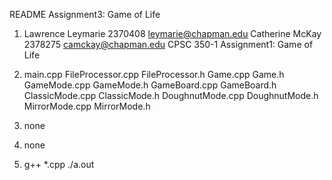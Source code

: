 README Assignment3: Game of Life

1.  Lawrence Leymarie
    2370408
    leymarie@chapman.edu
    Catherine McKay
    2378275
    camckay@chapman.edu
    CPSC 350-1
    Assignment1: Game of Life
    
2.  main.cpp
    FileProcessor.cpp
    FileProcessor.h
    Game.cpp Game.h
    GameMode.cpp
    GameMode.h
    GameBoard.cpp
    GameBoard.h
    ClassicMode.cpp
    ClassicMode.h
    DoughnutMode.cpp
    DoughnutMode.h
    MirrorMode.cpp
    MirrorMode.h

3.  none

4.  none

5.  g++ *.cpp
    ./a.out
